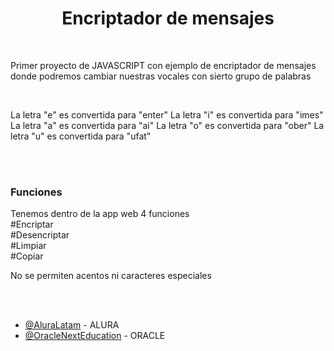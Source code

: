 <h1 align="center"> Encriptador de mensajes </h1>
<br>
<p>Primer proyecto de JAVASCRIPT con ejemplo de encriptador de mensajes 
donde podremos cambiar nuestras vocales con sierto grupo de palabras </p>
<br>
<p>
La letra "e" es convertida para "enter"
La letra "i" es convertida para "imes"
La letra "a" es convertida para "ai"
La letra "o" es convertida para "ober"
La letra "u" es convertida para "ufat"
</p>
<br>
<br>
<h3>Funciones</h3>
<p>Tenemos dentro de la app web 4 funciones 
  <br>
#Encriptar
  <br>
#Desencriptar
  <br>
#Limpiar
 <br>
#Copiar 
  <br>

</p>
<p>No se permiten acentos ni caracteres especiales</p>
  <br>
  <br>

* [@AluraLatam](https://www.aluracursos.com/) - ALURA
* [@OracleNextEducation](https://www.oracle.com/mx/education/oracle-next-education/) - ORACLE

